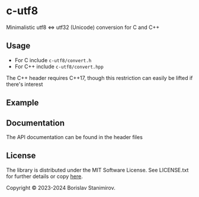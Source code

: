 # c-utf8

Minimalistic utf8 &hArr; utf32 (Unicode) conversion for C and C++

## Usage

* For C include `c-utf8/convert.h`
* For C++ include `c-utf8/convert.hpp`

The C++ header requires C++17, though this restriction can easily be lifted if there's interest

## Example

## Documentation

The API documentation can be found in the header files

## License

The library is distributed under the MIT Software License. See LICENSE.txt for further details or copy [here](http://opensource.org/licenses/MIT).

Copyright &copy; 2023-2024 Borislav Stanimirov.

